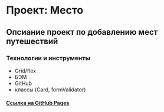 # Проект: Место
## Опсиание проект по добавлению мест путешествий
### Технологии и инструменты

* Grid/flex
* БЭМ
* GitHub
* классы (Card, formValidator)

#### [Ссылка на GitHub Pages](https://ivanka1214.github.io/mesto/)



